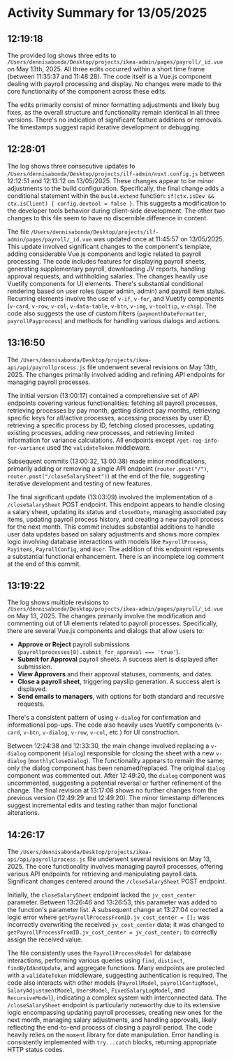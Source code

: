 # Activity Summary for 13/05/2025

## 12:19:18
The provided log shows three edits to `/Users/dennisabonda/Desktop/projects/ikea-admin/pages/payroll/_id.vue` on May 13th, 2025.  All three edits occurred within a short time frame (between 11:35:37 and 11:48:28). The code itself is a Vue.js component dealing with payroll processing and display.  No changes were made to the core functionality of the component across these edits.


The edits primarily consist of minor formatting adjustments and likely bug fixes, as the overall structure and functionality remain identical in all three versions.  There's no indication of significant feature additions or removals.  The timestamps suggest rapid iterative development or debugging.


## 12:28:01
The log shows three consecutive updates to `/Users/dennisabonda/Desktop/projects/ilf-admin/nuxt.config.js` between 12:12:51 and 12:13:12 on 13/05/2025.  These changes appear to be minor adjustments to the build configuration. Specifically, the final change adds a conditional statement within the `build.extend` function: `if(ctx.isDev && ctx.isClient) { config.devtool = false }`.  This suggests a modification to the developer tools behavior during client-side development.  The other two changes to this file seem to have no discernible difference in content.

The file `/Users/dennisabonda/Desktop/projects/ilf-admin/pages/payroll/_id.vue` was updated once at 11:45:57 on 13/05/2025. This update involved significant changes to the component's template, adding considerable Vue.js components and logic related to payroll processing. The code includes features for displaying payroll sheets, generating supplementary payroll, downloading JV reports, handling approval requests, and withholding salaries.  The changes heavily use Vuetify components for UI elements.  There's substantial conditional rendering based on user roles (super admin, admin) and payroll item status.  Recurring elements involve the use of `v-if`, `v-for`, and  Vuetify components (`v-card`, `v-row`, `v-col`, `v-data-table`, `v-btn`, `v-img`, `v-tooltip`, `v-chip`). The code also suggests the use of custom filters (`paymonthDateFormatter`, `payrollPayprocess`) and methods for handling various dialogs and actions.


## 13:16:50
The `/Users/dennisabonda/Desktop/projects/ikea-api/api/payrollprocess.js` file underwent several revisions on May 13th, 2025.  The changes primarily involved adding and refining API endpoints for managing payroll processes.

The initial version (13:00:17) contained a comprehensive set of API endpoints covering various functionalities: fetching all payroll processes, retrieving processes by pay month, getting distinct pay months, retrieving specific keys for all/active processes, accessing processes by user ID, retrieving a specific process by ID, fetching closed processes, updating existing processes, adding new processes, and retrieving limited information for variance calculations.  All endpoints except `/get-req-info-for-variance` used the `validateToken` middleware.


Subsequent commits (13:00:32, 13:00:38)  made minor modifications, primarily adding or removing a single API endpoint (`router.post("/")`, `router.post("/closeSalarySheet")`) at the end of the file,  suggesting iterative development and testing of new features.


The final significant update (13:03:09) involved the implementation of a `/closeSalarySheet` POST endpoint. This endpoint appears to handle closing a salary sheet, updating its status and `closedDate`,  managing associated pay items, updating payroll process history, and creating a new payroll process for the next month. This commit includes substantial additions to handle user data updates based on salary adjustments and shows more complex logic involving database interactions with models like `PayrollProcess`, `Payitems`, `PayrollConfig`, and `User`. The addition of this endpoint represents a substantial functional enhancement.  There is an incomplete log comment at the end of this commit.


## 13:19:22
The log shows multiple revisions to `/Users/dennisabonda/Desktop/projects/ikea-admin/pages/payroll/_id.vue` on May 13, 2025.  The changes primarily involve the modification and commenting out of UI elements related to payroll processes.  Specifically, there are several Vue.js components and dialogs that allow users to:

* **Approve or Reject** payroll submissions (`payrollprocesses[0].submit_for_approval === 'true'`).
* **Submit for Approval** payroll sheets.  A success alert is displayed after submission.
* **View Approvers** and their approval statuses, comments, and dates.
* **Close a payroll sheet**, triggering payslip generation. A success alert is displayed.
* **Send emails to managers**, with options for both standard and recursive requests.

There's a consistent pattern of using `v-dialog` for confirmation and informational pop-ups.  The code also heavily uses Vuetify components (`v-card`, `v-btn`, `v-dialog`, `v-row`, `v-col`, etc.) for UI construction.


Between 12:24:38 and 12:33:30, the main change involved replacing a `v-dialog` component (`dialog`) responsible for closing the sheet with a new `v-dialog` (`monthlyCloseDialog`).  The functionality appears to remain the same; only the dialog component has been renamed/replaced.  The original `dialog` component was commented out.  After 12:49:20, the  `dialog` component was uncommented, suggesting a potential reversal or further refinement of the change.  The final revision at 13:17:08 shows no further changes from the previous version (12:49:29 and 12:49:20).  The minor timestamp differences suggest incremental edits and testing rather than major functional alterations.


## 14:26:17
The `/Users/dennisabonda/Desktop/projects/ikea-api/api/payrollprocess.js` file underwent several revisions on May 13, 2025.  The core functionality involves managing payroll processes, offering various API endpoints for retrieving and manipulating payroll data.  Significant changes centered around the `/closeSalarySheet` POST endpoint.

Initially,  the `closeSalarySheet` endpoint lacked the `jv_cost_center` parameter.  Between 13:26:46 and 13:26:53, this parameter was added to the function's parameter list.  A subsequent change at 13:27:04 corrected a logic error where `getPayrollProcessFromID.jv_cost_center = [];` was incorrectly overwriting the received `jv_cost_center` data; it was changed to `getPayrollProcessFromID.jv_cost_center = jv_cost_center;` to correctly assign the received value.


The file consistently uses the `PayrollProcessModel` for database interactions, performing various queries using `find`, `distinct`, `findByIdAndUpdate`, and aggregate functions.  Many endpoints are protected with a `validateToken` middleware, suggesting authentication is required.  The code also interacts with other models (`PayrollModel`, `payrollConfigModel`, `SalaryAdjustmentModel`, `UsersModel`, `FixedSalaryLogModel`, and `RecursiveModel`), indicating a complex system with interconnected data.  The `/closeSalarySheet` endpoint is particularly noteworthy due to its extensive logic encompassing updating payroll processes, creating new ones for the next month, managing salary adjustments, and handling approvals, likely reflecting the end-to-end process of closing a payroll period.  The code heavily relies on the `moment` library for date manipulation.  Error handling is consistently implemented with `try...catch` blocks, returning appropriate HTTP status codes.

